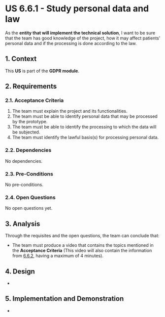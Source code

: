 # US 6.6.1 - Study personal data and law

As the **entity that will implement the technical solution**, I want to be sure that the team has good knowledge of the project, how it may affect patients' personal data and if the processing is done according to the law.

## 1. Context

This **US** is part of the **GDPR module**.

## 2. Requirements

### 2.1. Acceptance Criteria

1. The team must explain the project and its functionalities.
2. The team must be able to identify personal data that may be processed by the prototype.
3. The team must be able to identify the processing to which the data will be subjected.
4. The team must identify the lawful basis(s) for processing personal data.

### 2.2. Dependencies

No dependencies.

### 2.3. Pre-Conditions

No pre-conditions.

### 2.4. Open Questions

No open questions yet.

## 3. Analysis

Through the requisites and the open questions, the team can conclude that:
* The team must produce a video that contains the topics mentioned in the **Acceptance Criteria** (This video will also contain the information from [6.6.2](../6-6-2/readme.md), having a maximum of 4 minutes).

## 4. Design

-

## 5. Implementation and Demonstration

-